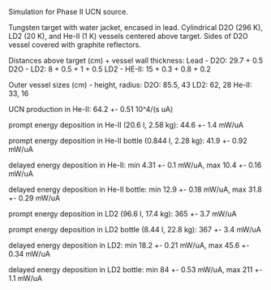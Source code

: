 Simulation for Phase II UCN source.

Tungsten target with water jacket, encased in lead.
Cylindrical D2O (296 K), LD2 (20 K), and He-II (1 K) vessels centered above target.
Sides of D2O vessel covered with graphite reflectors.

Distances above target (cm) + vessel wall thickness:
Lead - D2O: 29.7 + 0.5
D2O - LD2: 8 + 0.5 + 1 + 0.5
LD2 - HE-II: 15 + 0.3 + 0.8 + 0.2

Outer vessel sizes (cm) - height, radius:
D2O: 85.5, 43
LD2: 62, 28
He-II: 33, 16

UCN production in He-II:
64.2 +- 0.51 10^4/(s uA)

prompt energy deposition in He-II (20.6 l, 2.58 kg):
44.6 +- 1.4 mW/uA

prompt energy deposition in He-II bottle (0.844 l, 2.28 kg):
41.9 +- 0.92 mW/uA

delayed energy deposition in He-II:
min 4.31 +- 0.1 mW/uA, max 10.4 +- 0.16 mW/uA

delayed energy deposition in He-II bottle:
min 12.9 +- 0.18 mW/uA, max 31.8 +- 0.29 mW/uA

prompt energy deposition in LD2 (96.6 l, 17.4 kg):
365 +- 3.7 mW/uA

prompt energy deposition in LD2 bottle (8.44 l, 22.8 kg):
367 +- 3.4 mW/uA

delayed energy deposition in LD2:
min 18.2 +- 0.21 mW/uA, max 45.6 +- 0.34 mW/uA

delayed energy deposition in LD2 bottle:
min 84 +- 0.53 mW/uA, max 211 +- 1.1 mW/uA

